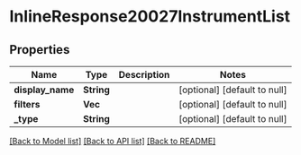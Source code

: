 # InlineResponse20027InstrumentList

## Properties
Name | Type | Description | Notes
------------ | ------------- | ------------- | -------------
**display_name** | **String** |  | [optional] [default to null]
**filters** | **Vec<String>** |  | [optional] [default to null]
**_type** | **String** |  | [optional] [default to null]

[[Back to Model list]](../README.md#documentation-for-models) [[Back to API list]](../README.md#documentation-for-api-endpoints) [[Back to README]](../README.md)


